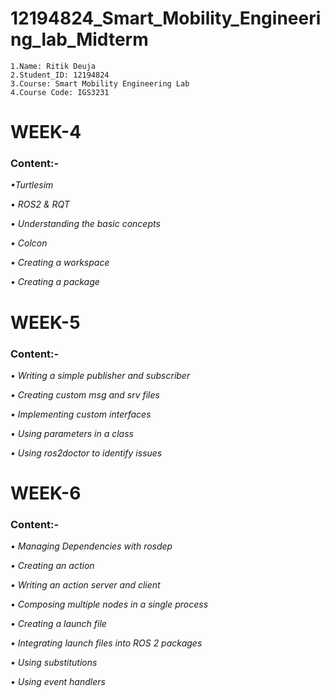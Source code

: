 # 12194824_Smart_Mobility_Engineering_lab_Midterm
```
1.Name: Ritik Deuja 
2.Student_ID: 12194824
3.Course: Smart Mobility Engineering Lab
4.Course Code: IGS3231
```

# WEEK-4
### Content:-
*•Turtlesim*

*• ROS2 & RQT*

*• Understanding the basic concepts*

*• Colcon*

*• Creating a workspace*

*• Creating a package*

# WEEK-5
### Content:-
*• Writing a simple publisher and subscriber*

*• Creating custom msg and srv files*

*• Implementing custom interfaces*

*• Using parameters in a class*

*• Using ros2doctor to identify issues*


# WEEK-6
### Content:-
*• Managing Dependencies with rosdep*

*• Creating an action*

*• Writing an action server and client*

*• Composing multiple nodes in a single process*

*• Creating a launch file*

*• Integrating launch files into ROS 2 packages*

*• Using substitutions*

*• Using event handlers*
